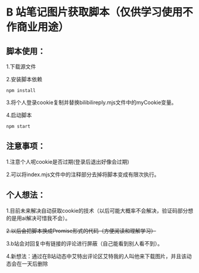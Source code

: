 <!--
 * @name:
 * @msg:
 * @param:
 * @return:
-->

# B 站笔记图片获取脚本（仅供学习使用不作商业用途）

## 脚本使用：

1.下载源文件

2.安装脚本依赖

```
npm install
```

3.将个人登录cookie复制并替换bilibilireply.mjs文件中的myCookie变量。

4.启动脚本

```
npm start
```

## 注意事项：

1.注意个人呢cookie是否过期(登录后退出好像会过期)

2.可以将index.mjs文件中的注释部分去掉将脚本变成有限次执行。

## 个人想法：

1.目前未来解决自动获取cookie的技术（以后可能大概率不会解决，验证码部分想的是用ai解决可惜我不会）。

~~2.以后会把脚本换成Promise形式的代码（方便阅读和理解学习）~~

3.b站会对回复中有链接的评论进行屏蔽（自己能看到别人看不到）。

4.新想法：通过在B站动态中艾特出评论区艾特我的人叫他来下载图片，并且该动态会在一天后删除
